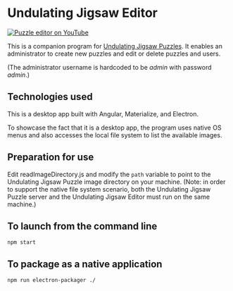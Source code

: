 # Undulating Jigsaw Editor

[![Puzzle editor on YouTube](https://www.youtube.com/upload_thumbnail?v=ygPgN7u37EM&t=hqdefault&ts=1475725423808)](http://www.youtube.com/watch?v=ygPgN7u37EM)



This is a companion program for [Undulating Jigsaw Puzzles](https://github.com/thatmichaelpark/undulating-jigsaw-puzzle).
It enables an administrator to create new puzzles and edit or delete puzzles and users.

(The administrator username is hardcoded to be *admin* with password *admin*.)

## Technologies used

This is a desktop app built with Angular, Materialize, and Electron.

To showcase the fact that it is a desktop app, the program uses native OS menus
and also accesses the local file system to list the available images.

## Preparation for use

Edit readImageDirectory.js and modify the `path` variable to point to the
Undulating Jigsaw Puzzle image directory on your machine.
(Note: in order to support the native
file system scenario, both the Undulating Jigsaw Puzzle server and
the Undulating Jigsaw Editor must run on the same machine.)

## To launch from the command line
```
npm start
```
## To package as a native application
```
npm run electron-packager ./
```
